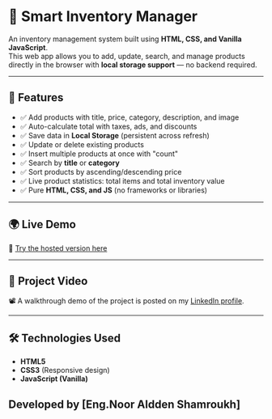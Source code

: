 # 🛒 Smart Inventory Manager

An inventory management system built using **HTML, CSS, and Vanilla JavaScript**.  
This web app allows you to add, update, search, and manage products directly in the browser with **local storage support** — no backend required.

---

## 🚀 Features
- ✅ Add products with title, price, category, description, and image  
- ✅ Auto-calculate total with taxes, ads, and discounts  
- ✅ Save data in **Local Storage** (persistent across refresh)  
- ✅ Update or delete existing products  
- ✅ Insert multiple products at once with "count"  
- ✅ Search by **title** or **category**  
- ✅ Sort products by ascending/descending price  
- ✅ Live product statistics: total items and total inventory value  
- ✅ Pure **HTML, CSS, and JS** (no frameworks or libraries)  

---

## 🌍 Live Demo
🔗 [Try the hosted version here](https://nooralddenshamroukh.github.io/Smart-Inventory-Manager/)  

---

## 🎥 Project Video
📽️ A walkthrough demo of the project is posted on my [LinkedIn profile](https://www.linkedin.com/in/your-linkedin-profile).  

---

## 🛠️ Technologies Used
- **HTML5**  
- **CSS3** (Responsive design)  
- **JavaScript (Vanilla)**  


Developed by [Eng.Noor Aldden Shamroukh] 
---

